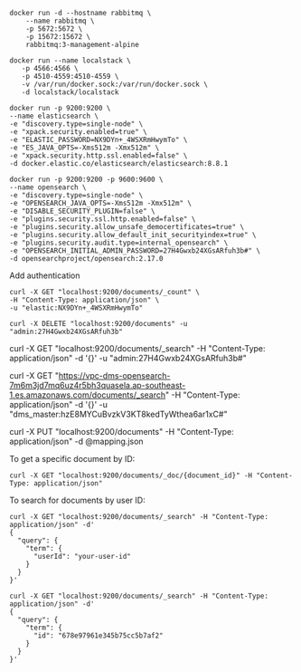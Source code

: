 ```shell
docker run -d --hostname rabbitmq \
    --name rabbitmq \
    -p 5672:5672 \
    -p 15672:15672 \
    rabbitmq:3-management-alpine  
```
```shell
docker run --name localstack \
   -p 4566:4566 \
   -p 4510-4559:4510-4559 \
   -v /var/run/docker.sock:/var/run/docker.sock \
   -d localstack/localstack
```

```shell
docker run -p 9200:9200 \
--name elasticsearch \
-e "discovery.type=single-node" \
-e "xpack.security.enabled=true" \
-e "ELASTIC_PASSWORD=NX9DYn+_4WSXRmHwymTo" \
-e "ES_JAVA_OPTS=-Xms512m -Xmx512m" \
-e "xpack.security.http.ssl.enabled=false" \
-d docker.elastic.co/elasticsearch/elasticsearch:8.8.1
```

```shell
docker run -p 9200:9200 -p 9600:9600 \
--name opensearch \
-e "discovery.type=single-node" \
-e "OPENSEARCH_JAVA_OPTS=-Xms512m -Xmx512m" \
-e "DISABLE_SECURITY_PLUGIN=false" \
-e "plugins.security.ssl.http.enabled=false" \
-e "plugins.security.allow_unsafe_democertificates=true" \
-e "plugins.security.allow_default_init_securityindex=true" \
-e "plugins.security.audit.type=internal_opensearch" \
-e "OPENSEARCH_INITIAL_ADMIN_PASSWORD=27H4Gwxb24XGsARfuh3b#" \
-d opensearchproject/opensearch:2.17.0
```


Add authentication
```shell
curl -X GET "localhost:9200/documents/_count" \
-H "Content-Type: application/json" \
-u "elastic:NX9DYn+_4WSXRmHwymTo"
```


```shell
curl -X DELETE "localhost:9200/documents" -u "admin:27H4Gwxb24XGsARfuh3b"
```


curl -X GET "localhost:9200/documents/_search" -H "Content-Type: application/json" -d '{}' -u "admin:27H4Gwxb24XGsARfuh3b#"

curl -X GET "https://vpc-dms-opensearch-7m6m3jd7mq6uz4r5bh3quasela.ap-southeast-1.es.amazonaws.com/documents/_search" -H "Content-Type: application/json" -d '{}' -u "dms_master:hzE8MYCuBvzkV3KT8kedTyWthea6ar1xC#"
 

curl -X PUT "localhost:9200/documents" -H "Content-Type: application/json" -d @mapping.json

To get a specific document by ID:
```shell
curl -X GET "localhost:9200/documents/_doc/{document_id}" -H "Content-Type: application/json"
```

To search for documents by user ID:
```shell
curl -X GET "localhost:9200/documents/_search" -H "Content-Type: application/json" -d'
{
  "query": {
    "term": {
      "userId": "your-user-id"
    }
  }
}'
```

```shell
curl -X GET "localhost:9200/documents/_search" -H "Content-Type: application/json" -d'
{
  "query": {
    "term": {
      "id": "678e97961e345b75cc5b7af2"
    }
  }
}'
```